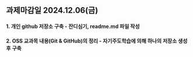 ## 과제마감일 2024.12.06(금)

#### 1. 개인 github 저장소 구축 - 잔디심기, readme.md 파일 작성
#### 2. OSS 교과목 내용(Git & GitHub)의 정리 - 자기주도학습에 의해 하나의 저장소 생성 후 구축
